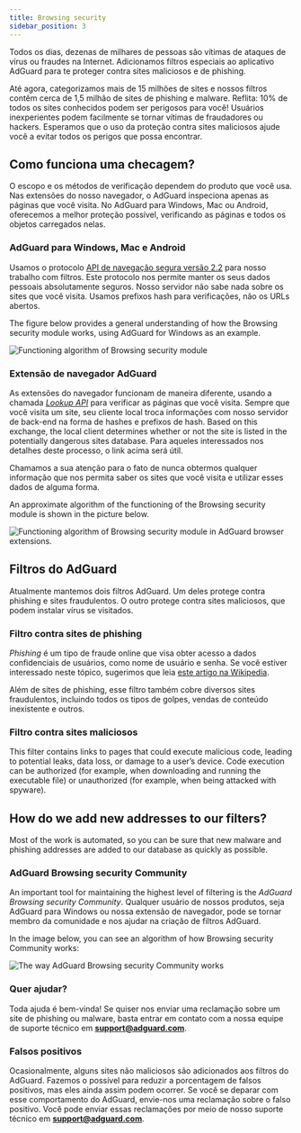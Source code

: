 ```yaml
---
title: Browsing security
sidebar_position: 3
---
```


Todos os dias, dezenas de milhares de pessoas são vítimas de ataques de vírus ou fraudes na Internet. Adicionamos filtros especiais ao aplicativo AdGuard para te proteger contra sites maliciosos e de phishing.

Até agora, categorizamos mais de 15 milhões de sites e nossos filtros contêm cerca de 1,5 milhão de sites de phishing e malware. Reflita: 10% de todos os sites conhecidos podem ser perigosos para você! Usuários inexperientes podem facilmente se tornar vítimas de fraudadores ou hackers. Esperamos que o uso da proteção contra sites maliciosos ajude você a evitar todos os perigos que possa encontrar.

## Como funciona uma checagem?

O escopo e os métodos de verificação dependem do produto que você usa. Nas extensões do nosso navegador, o AdGuard inspeciona apenas as páginas que você visita. No AdGuard para Windows, Mac ou Android, oferecemos a melhor proteção possível, verificando as páginas e todos os objetos carregados nelas.

### AdGuard para Windows, Mac e Android

Usamos o protocolo [API de navegação segura versão 2.2](https://code.google.com/p/google-safe-browsing/wiki/Protocolv2Spec) para nosso trabalho com filtros. Este protocolo nos permite manter os seus dados pessoais absolutamente seguros. Nosso servidor não sabe nada sobre os sites que você visita. Usamos prefixos hash para verificações, não os URLs abertos.

The figure below provides a general understanding of how the Browsing security module works, using AdGuard for Windows as an example.

![Functioning algorithm of Browsing security module](https://cdn.adtidy.org/public/Adguard/En/Articles/safebrowsing_adguard_for_windows.png)

### Extensão de navegador AdGuard

As extensões do navegador funcionam de maneira diferente, usando a chamada [*Lookup API*](https://github.com/AdguardTeam/AdguardForAndroid/issues/162#issue-115487668) para verificar as páginas que você visita. Sempre que você visita um site, seu cliente local troca informações com nosso servidor de back-end na forma de hashes e prefixos de hash. Based on this exchange, the local client determines whether or not the site is listed in the potentially dangerous sites database. Para aqueles interessados nos detalhes deste processo, o link acima será útil.

Chamamos a sua atenção para o fato de nunca obtermos qualquer informação que nos permita saber os sites que você visita e utilizar esses dados de alguma forma.

An approximate algorithm of the functioning of the Browsing security module is shown in the picture below.

![Functioning algorithm of Browsing security module in AdGuard browser extensions.](https://cdn.adtidy.org/public/Adguard/En/Articles/safebrowsing_extension.png)

## Filtros do AdGuard

Atualmente mantemos dois filtros AdGuard. Um deles protege contra phishing e sites fraudulentos. O outro protege contra sites maliciosos, que podem instalar vírus se visitados.

### Filtro contra sites de phishing

*Phishing* é um tipo de fraude online que visa obter acesso a dados confidenciais de usuários, como nome de usuário e senha. Se você estiver interessado neste tópico, sugerimos que leia [este artigo na Wikipedia](http://en.wikipedia.org/wiki/Phishing).

Além de sites de phishing, esse filtro também cobre diversos sites fraudulentos, incluindo todos os tipos de golpes, vendas de conteúdo inexistente e outros.

### Filtro contra sites maliciosos

This filter contains links to pages that could execute malicious code, leading to potential leaks, data loss, or damage to a user’s device. Code execution can be authorized (for example, when downloading and running the executable file) or unauthorized (for example, when being attacked with spyware).

## How do we add new addresses to our filters?

Most of the work is automated, so you can be sure that new malware and phishing addresses are added to our database as quickly as possible.

### AdGuard Browsing security Community

An important tool for maintaining the highest level of filtering is the *AdGuard Browsing security Community*. Qualquer usuário de nossos produtos, seja AdGuard para Windows ou nossa extensão de navegador, pode se tornar membro da comunidade e nos ajudar na criação de filtros AdGuard.

In the image below, you can see an algorithm of how Browsing security Community works:

![The way AdGuard Browsing security Community works](https://cdn.adtidy.org/public/Adguard/En/Articles/browsing_security_community.png)

### Quer ajudar?

Toda ajuda é bem-vinda! Se quiser nos enviar uma reclamação sobre um site de phishing ou malware, basta entrar em contato com a nossa equipe de suporte técnico em **support@adguard.com**.

### Falsos positivos

Ocasionalmente, alguns sites não maliciosos são adicionados aos filtros do AdGuard. Fazemos o possível para reduzir a porcentagem de falsos positivos, mas eles ainda assim podem ocorrer. Se você se deparar com esse comportamento do AdGuard, envie-nos uma reclamação sobre o falso positivo. Você pode enviar essas reclamações por meio de nosso suporte técnico em **support@adguard.com**.
